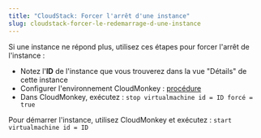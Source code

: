```yaml
---
title: "CloudStack: Forcer l'arrêt d'une instance"
slug: cloudstack-forcer-le-redemarrage-d-une-instance
---
```



Si une instance ne répond plus, utilisez ces étapes pour forcer l'arrêt de l'instance :

   - Notez l'**ID** de l'instance que vous trouverez dans la vue "Détails" de cette instance
   - Configurer l'environnement CloudMonkey : [procédure](../cloudstack-compute-service/cloudstack-install-and-config-cloudmonkey.md)
   - Dans CloudMonkey, exécutez : `stop virtualmachine id = ID forcé = true`

Pour démarrer l'instance, utilisez CloudMonkey et exécutez : `start virtualmachine id = ID`
